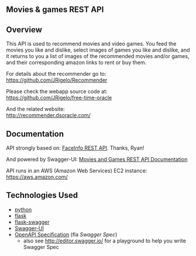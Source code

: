 ## Movies & games REST API

## Overview

This API is used to recommend movies and video games. You feed the movies you like and dislike, select images of games you like and dislike, and it returns to you a list of images of the recommended movies and/or games, and their corresponding 
amazon links to rent or buy them.

For details about the recommender go to:  
https://github.com/JRigelo/Recommender

Please check the webapp source code at:  
https://github.com/JRigelo/free-time-oracle

And the related website:  
http://recommender.dsoracle.com/


## Documentation

API strongly based on: [FaceInfo REST API](https://github.com/acu192/faceinfo). Thanks, Ryan!

And powered by Swagger-UI: [Movies and Games REST API Documentation](http://52.207.160.193:5000)

API runs in an AWS (Amazon Web Services) EC2 instance: https://aws.amazon.com/



## Technologies Used

- [python](https://www.python.org/)
- [flask](http://flask.pocoo.org/)
- [flask-swagger](https://github.com/gangverk/flask-swagger)
- [Swagger-UI](https://github.com/swagger-api/swagger-ui)
- [OpenAPI Specification](https://github.com/OAI/OpenAPI-Specification/) (fla _Swagger Spec_)
    - also see http://editor.swagger.io/ for a playground to help you write Swagger Spec
